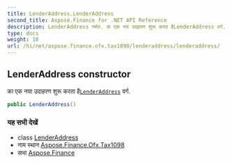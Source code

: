 ```yaml
---
title: LenderAddress.LenderAddress
second_title: Aspose.Finance for .NET API Reference
description: LenderAddress नर्मत. क एक नय उदहरण शुरू करत हैLenderAddress वर्ग.
type: docs
weight: 10
url: /hi/net/aspose.finance.ofx.tax1098/lenderaddress/lenderaddress/
---
```

## LenderAddress constructor

का एक नया उदाहरण शुरू करता है[`LenderAddress`](../) वर्ग.

```csharp
public LenderAddress()
```

### यह सभी देखें

* class [LenderAddress](../)
* नाम स्थान [Aspose.Finance.Ofx.Tax1098](../../lenderaddress/)
* सभा [Aspose.Finance](../../../)


